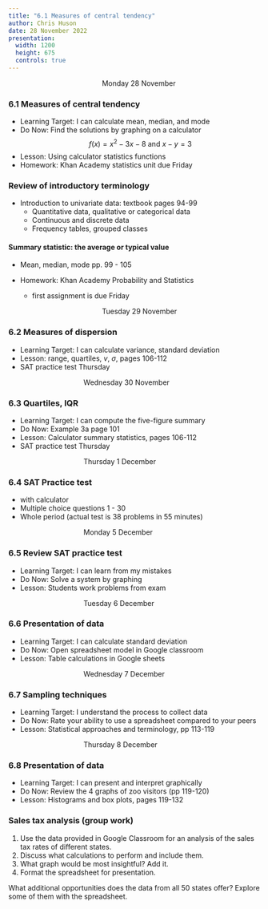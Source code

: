 ```yaml
---
title: "6.1 Measures of central tendency"
author: Chris Huson
date: 28 November 2022
presentation:
  width: 1200
  height: 675
  controls: true
---
```


<!-- slide -->
$\hspace{5cm}$ Monday 28 November

### 6.1 Measures of central tendency

- Learning Target: I can calculate mean, median, and mode
- Do Now: Find the solutions by graphing on a calculator
$$f(x)=x^2-3x-8 \text{ and } x-y=3$$
- Lesson: Using calculator statistics functions
- Homework: Khan Academy statistics unit due Friday

<!-- slide -->

### Review of introductory terminology

- Introduction to univariate data: textbook pages 94-99
  - Quantitative data, qualitative or categorical data
  - Continuous and discrete data
  - Frequency tables, grouped classes

<!-- slide -->

#### Summary statistic: the average or typical value

- Mean, median, mode pp. 99 - 105

- Homework: Khan Academy Probability and Statistics
  - first assignment is due Friday

<!-- slide -->

$\hspace{5cm}$ Tuesday 29 November

### 6.2 Measures of dispersion

- Learning Target: I can calculate variance, standard deviation
- Lesson: range, quartiles, $v$, $\sigma$, pages 106-112
- SAT practice test Thursday

<!-- slide -->

$\hspace{4cm}$ Wednesday 30 November

### 6.3 Quartiles, IQR

- Learning Target: I can compute the five-figure summary
- Do Now: Example 3a page 101
- Lesson: Calculator summary statistics, pages 106-112
- SAT practice test Thursday

<!-- slide -->

$\hspace{4cm}$ Thursday 1 December

### 6.4 SAT Practice test

- with calculator
- Multiple choice questions 1 - 30
- Whole period (actual test is 38 problems in 55 minutes)

<!-- slide -->

$\hspace{4cm}$ Monday 5 December

### 6.5 Review SAT practice test

- Learning Target: I can learn from my mistakes
- Do Now: Solve a system by graphing
- Lesson: Students work problems from exam

<!-- slide -->

$\hspace{4cm}$ Tuesday 6 December

### 6.6 Presentation of data

- Learning Target: I can calculate standard deviation
- Do Now: Open spreadsheet model in Google classroom
- Lesson: Table calculations in Google sheets

<!-- slide -->

$\hspace{4cm}$ Wednesday 7 December

### 6.7 Sampling techniques

- Learning Target: I understand the process to collect data
- Do Now: Rate your ability to use a spreadsheet compared to your peers
- Lesson: Statistical approaches and terminology, pp 113-119

<!-- slide -->

$\hspace{4cm}$ Thursday 8 December

### 6.8 Presentation of data

- Learning Target: I can present and interpret graphically
- Do Now: Review the 4 graphs of zoo visitors (pp 119-120)
- Lesson: Histograms and box plots, pages 119-132

<!-- slide -->

### Sales tax analysis (group work)

1. Use the data provided in Google Classroom for an analysis of the sales tax rates of different states.
2. Discuss what calculations to perform and include them.
3. What graph would be most insightful? Add it.
4. Format the spreadsheet for presentation.

What additional opportunities does the data from all 50 states offer? Explore some of them with the spreadsheet.
